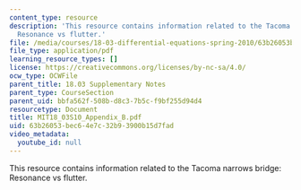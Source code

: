 ```yaml
---
content_type: resource
description: 'This resource contains information related to the Tacoma narrows bridge:
  Resonance vs flutter.'
file: /media/courses/18-03-differential-equations-spring-2010/63b26053bec64e7c32b93900b15d7fad_MIT18_03S10_Appendix_B.pdf
file_type: application/pdf
learning_resource_types: []
license: https://creativecommons.org/licenses/by-nc-sa/4.0/
ocw_type: OCWFile
parent_title: 18.03 Supplementary Notes
parent_type: CourseSection
parent_uid: bbfa562f-508b-d8c3-7b5c-f9bf255d94d4
resourcetype: Document
title: MIT18_03S10_Appendix_B.pdf
uid: 63b26053-bec6-4e7c-32b9-3900b15d7fad
video_metadata:
  youtube_id: null
---
```

This resource contains information related to the Tacoma narrows bridge: Resonance vs flutter.